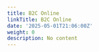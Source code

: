 ```yaml
---
title: B2C Online
linkTitle: B2C Online
date: '2025-05-01T21:06:00Z'
weight: 0
description: No content
---
```



